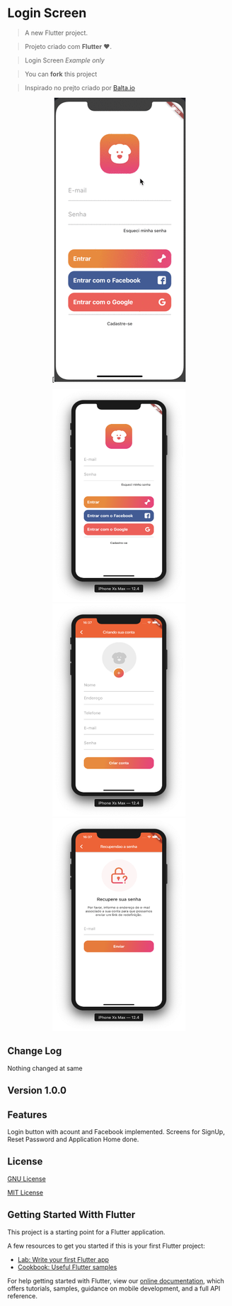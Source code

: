 # Login Screen #

> A new Flutter project.

> Projeto criado com **Flutter** :heart:.

> Login Screen *Example* *only*

> You can **fork** this project

> Inspirado no prejto criado por 
[Balta.io](https://www.youtube.com/watch?v=Rc_GJpRU6VI&list=PLHlHvK2lnJndc8qCqmQdHr-cLoOb2-q61)
<p align='center'>
[<img src="screenshots/DogLife.gif">
 </p>

<p align='center'>
  <img width="300" height="480" src="screenshots/Login.png">
  <img width="300" height="480" src="screenshots/Cadastro.png">
  <img width="300" height="480" src="screenshots/Resetar-Senha.png">
</p>

## Change Log ##

Nothing changed at same

## Version 1.0.0 ##

## Features ##

Login button with acount and Facebook implemented.
Screens for SignUp, Reset Password and Application Home done.

## License ##

[GNU License](https://www.gnu.org/licenses/lgpl-3.0.html)

[MIT License](https://opensource.org/licenses/MIT)

## Getting Started  Witth Flutter ##

This project is a starting point for a Flutter application.

A few resources to get you started if this is your first Flutter project:

- [Lab: Write your first Flutter app](https://flutter.dev/docs/get-started/codelab)
- [Cookbook: Useful Flutter samples](https://flutter.dev/docs/cookbook)

For help getting started with Flutter, view our
[online documentation](https://flutter.dev/docs), which offers tutorials,
samples, guidance on mobile development, and a full API reference.
